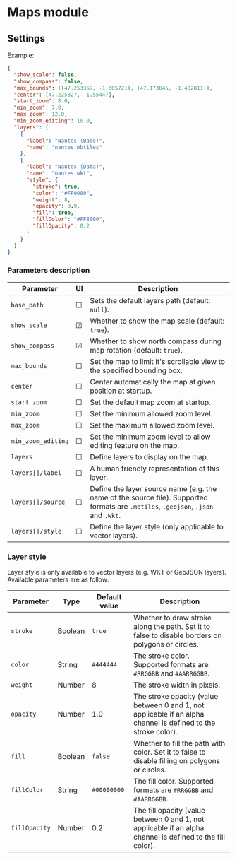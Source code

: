 # Maps module

## Settings

Example:

```json
{
  "show_scale": false,
  "show_compass": false,
  "max_bounds": [[47.253369, -1.605721], [47.173845, -1.482811]],
  "center": [47.225827, -1.55447],
  "start_zoom": 8.0,
  "min_zoom": 7.0,
  "max_zoom": 12.0,
  "min_zoom_editing": 10.0,
  "layers": [
    {
      "label": "Nantes (Base)",
      "name": "nantes.mbtiles"
    },
    {
      "label": "Nantes (Data)",
      "name": "nantes.wkt",
      "style": {
        "stroke": true,
        "color": "#FF0000",
        "weight": 8,
        "opacity": 0.9,
        "fill": true,
        "fillColor": "#FF8000",
        "fillOpacity": 0.2
      }
    }
  ]
}
```

### Parameters description

| Parameter          | UI      | Description                                                                                                                        |
| ------------------ | ------- | ---------------------------------------------------------------------------------------------------------------------------------- |
| `base_path`        | &#9744; | Sets the default layers path (default: `null`).                                                                                    |
| `show_scale`       | &#9745; | Whether to show the map scale (default: `true`).                                                                                   |
| `show_compass`     | &#9745; | Whether to show north compass during map rotation (default: `true`).                                                               |
| `max_bounds`       | &#9744; | Set the map to limit it's scrollable view to the specified bounding box.                                                           |
| `center`           | &#9744; | Center automatically the map at given position at startup.                                                                         |
| `start_zoom`       | &#9744; | Set the default map zoom at startup.                                                                                               |
| `min_zoom`         | &#9744; | Set the minimum allowed zoom level.                                                                                                |
| `max_zoom`         | &#9744; | Set the maximum allowed zoom level.                                                                                                |
| `min_zoom_editing` | &#9744; | Set the minimum zoom level to allow editing feature on the map.                                                                    |
| `layers`           | &#9744; | Define layers to display on the map.                                                                                               |
| `layers[]/label`   | &#9744; | A human friendly representation of this layer.                                                                                     |
| `layers[]/source`  | &#9744; | Define the layer source name (e.g. the name of the source file). Supported formats are `.mbtiles`, `.geojson`, `.json` and `.wkt`. |
| `layers[]/style`   | &#9744; | Define the layer style (only applicable to vector layers).                                                                         |

### Layer style

Layer style is only available to vector layers (e.g. WKT or GeoJSON layers). Available parameters are as follow:

| Parameter     | Type    | Default value | Description                                                                                                    |
| ------------- | ------- | ------------- | -------------------------------------------------------------------------------------------------------------- |
| `stroke`      | Boolean | `true`        | Whether to draw stroke along the path. Set it to false to disable borders on polygons or circles.              |
| `color`       | String  | `#444444`     | The stroke color. Supported formats are `#RRGGBB` and `#AARRGGBB`.                                             |
| `weight`      | Number  | 8             | The stroke width in pixels.                                                                                    |
| `opacity`     | Number  | 1.0           | The stroke opacity (value between 0 and 1, not applicable if an alpha channel is defined to the stroke color). |
| `fill`        | Boolean | `false`       | Whether to fill the path with color. Set it to false to disable filling on polygons or circles.                |
| `fillColor`   | String  | `#00000000`   | The fill color. Supported formats are `#RRGGBB` and `#AARRGGBB`.                                               |
| `fillOpacity` | Number  | 0.2           | The fill opacity (value between 0 and 1, not applicable if an alpha channel is defined to the fill color).     |

